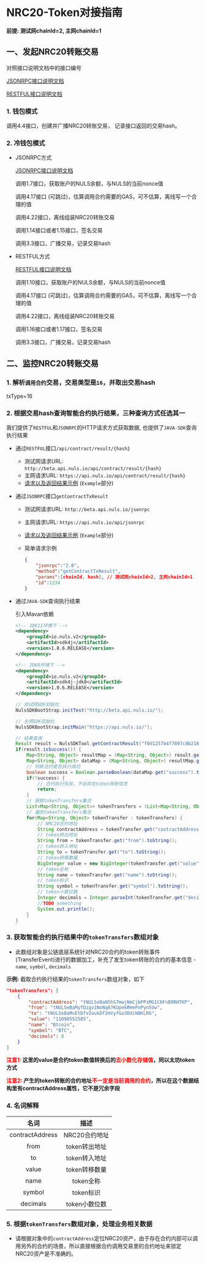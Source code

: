 # NRC20-Token对接指南

**前提: 测试网chainId=2, 主网chainId=1**

## 一、发起NRC20转账交易

对照接口说明文档中的接口编号

[JSONRPC接口说明文档](https://docs.nuls.io/zh/Docs/i_nuls-api_JSONRPC.html)

[RESTFUL接口说明文档](https://docs.nuls.io/zh/Docs/i_nuls-api_RESTFUL.html)

### 1. 钱包模式

调用4.4接口，创建并广播NRC20转账交易， 记录接口返回的交易hash。

### 2. 冷钱包模式

- JSONRPC方式

    [JSONRPC接口说明文档](https://docs.nuls.io/zh/Docs/i_nuls-api_JSONRPC.html)
    
    调用1.7接口，获取账户的NULS余额，与NULS的当前nonce值
    
    调用4.17接口 (可跳过)，估算调用合约需要的GAS，可不估算，离线写一个合理的值
    
    调用4.22接口，离线组装NRC20转账交易
    
    调用1.14接口或者1.15接口，签名交易
    
    调用3.3接口，广播交易，记录交易hash

- RESTFUL方式

    [RESTFUL接口说明文档](https://docs.nuls.io/zh/Docs/i_nuls-api_RESTFUL.html)
    
    调用1.10接口，获取账户的NULS余额，与NULS的当前nonce值
    
    调用4.17接口 (可跳过)，估算调用合约需要的GAS，可不估算，离线写一个合理的值
    
    调用4.22接口，离线组装NRC20转账交易
    
    调用1.16接口或者1.17接口，签名交易
    
    调用3.3接口，广播交易，记录交易hash

## 二、监控NRC20转账交易

### 1. 解析`调用合约`交易，交易类型是`16`，并取出交易hash

txType=16

### 2. 根据交易hash查询智能合约执行结果，三种查询方式任选其一

我们提供了`RESTFUL`和`JSONRPC`的HTTP请求方式获取数据, 也提供了`JAVA-SDK`查询执行结果

- 通过`RESTFUL`接口`/api/contract/result/{hash}`

    - 测试网请求URL: `http://beta.api.nuls.io/api/contract/result/{hash}`
    - 主网请求URL: `https://api.nuls.io/api/contract/result/{hash}`
    - [请求以及返回结果示例](https://docs.nuls.io/zh/Docs/i_nuls-api_RESTFUL.html#_4-8-%E8%8E%B7%E5%8F%96%E6%99%BA%E8%83%BD%E5%90%88%E7%BA%A6%E6%89%A7%E8%A1%8C%E7%BB%93%E6%9E%9C) (`Example`部分)

- 通过`JSONRPC`接口`getContractTxResult`

    - 测试网请求URL: `http://beta.api.nuls.io/jsonrpc`
    - 主网请求URL: `https://api.nuls.io/api/jsonrpc`
    - [请求以及返回结果示例](https://docs.nuls.io/zh/Docs/i_nuls-api_JSONRPC.html#_4-8-%E8%8E%B7%E5%8F%96%E6%99%BA%E8%83%BD%E5%90%88%E7%BA%A6%E6%89%A7%E8%A1%8C%E7%BB%93%E6%9E%9C) (`Example`部分)
    - 简单请求示例
        
        ```json
        {
            "jsonrpc":"2.0",
            "method":"getContractTxResult",
            "params":[chainId, hash], // 测试网chainId=2, 主网chainId=1
            "id":1234
        }
        ```
- 通过`JAVA-SDK`查询执行结果
    
    引入Mavan依赖
    
    ```xml
    <!-- JDK11环境下 -->
    <dependency>
        <groupId>io.nuls.v2</groupId>
        <artifactId>sdk4j</artifactId>
        <version>1.0.6.RELEASE</version>
    </dependency>
    
    <!-- JDK8环境下 -->
    <dependency>
        <groupId>io.nuls.v2</groupId>
        <artifactId>sdk4j-jdk8</artifactId>
        <version>1.0.6.RELEASE</version>
    </dependency>
    ```
    
    ```java
    // 测试网SDK初始化
    NulsSDKBootStrap.initTest("http://beta.api.nuls.io/");
    ```
    
    ```java
    // 主网SDK初始化
    NulsSDKBootStrap.initMain("https://api.nuls.io/");
    ```

    ```java
    // 结果查询
    Result result = NulsSDKTool.getContractResult("f0d1257b4f7897c8b2188d89e65047cfee5e9958b8e1dba688d076e04a51f90f");
    if(result.isSuccess()) {
        Map<String, Object> resultMap = (Map<String, Object>) result.getData();
        Map<String, Object> dataMap = (Map<String, Object>) resultMap.get("data");
        // 判断合约是否执行成功
        boolean success = Boolean.parseBoolean(dataMap.get("success").toString());
        if(!success) {
            // 合约执行失败，不会存在token转账信息
            return;
        }
        // 获取tokenTransfers集合
        List<Map<String, Object>> tokenTransfers = (List<Map<String, Object>>) dataMap.get("tokenTransfers");
        // 遍历tokenTransfers集合
        for(Map<String, Object> tokenTransfer : tokenTransfers) {
            // NRC20合约地址
            String contractAddress = tokenTransfer.get("contractAddress").toString();
            // token转出地址
            String from = tokenTransfer.get("from").toString();
            // token转入地址
            String to = tokenTransfer.get("to").toString();
            // token转移数量
            BigInteger value = new BigInteger(tokenTransfer.get("value").toString());
            // token全称
            String name = tokenTransfer.get("name").toString();
            // token标识
            String symbol = tokenTransfer.get("symbol").toString();
            // token小数位数
            Integer decimals = Integer.parseInt(tokenTransfer.get("decimals").toString());
            //TODO something
            System.out.println();
        }
    }
    ```

### 3. 获取智能合约执行结果中的`tokenTransfers`数组对象

- 此数组对象是公链底层系统针对NRC20合约的token转账事件(TransferEvent)进行的数据加工，补充了发生token转账的合约的基本信息 \- `name`, `symbol`, `decimals`
    
**示例:** 截取合约执行结果的`tokenTransfers`数组对象，如下

```json
"tokenTransfers": [
    {
        "contractAddress": "tNULSeBaN5hS7mwjNmCjbPPzMG1C6FnB9RHTKP",
        "from": "tNULSeBaMyfDzgv1NoNq67KUpekRHePnPyn5Vw",
        "to": "tNULSeBaMvEtDfvZuukDf2mVyfGo3DdiN8KLRG",
        "value": "11098552585",
        "name": "Btcoin",
        "symbol": "BTC",
        "decimals": 8
    }
]
```

**<b style="color:red">注意1:</b> 这里的value是合约token数值转换后的<b style="color:red">去小数化存储值</b>，同以太坊token方式**

**<b style="color:red">注意2:</b> 产生的token转账的合约地址<b style="color:red">不一定是当前调用的合约</b>，所以在这个数据结构里有contractAddress属性，它不是冗余字段**

### 4. 名词解释

|名词 |描述    |
|:---------:|:---------:|
| contractAddress     | NRC20合约地址 |
| from     | token转出地址 |
| to     | token转入地址 |
| value     | token转移数量 |
| name     | token全称 |
| symbol     | token标识 |
| decimals     | token小数位数 |

### 5. 根据`tokenTransfers`数组对象，处理业务相关数据

- 请根据对象中的`contractAddress`定位NRC20资产，由于存在合约内部可以调用另外的合约的场景，所以直接根据合约调用交易里的合约地址来锁定NRC20资产是不准确的。




